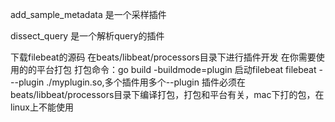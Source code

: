 add_sample_metadata 是一个采样插件

dissect_query 是一个解析query的插件

下载filebeat的源码
在beats/libbeat/processors目录下进行插件开发
在你需要使用的的平台打包 打包命令：go build -buildmode=plugin
启动filebeat filebeat ---plugin ./myplugin.so,多个插件用多个--plugin
插件必须在beats/libbeat/processors目录下编译打包，打包和平台有关，mac下打的包，在linux上不能使用
